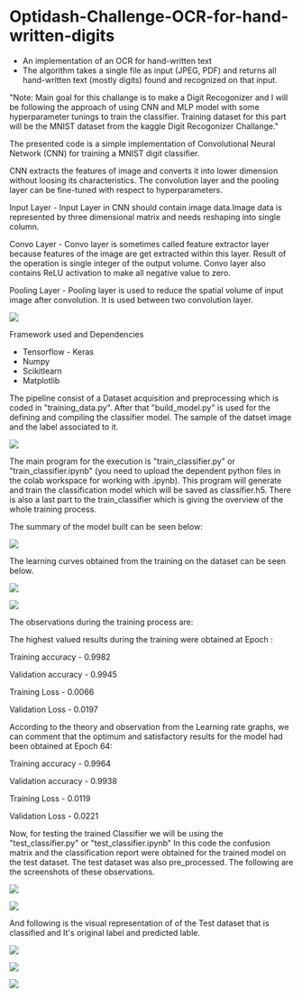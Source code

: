 # Optidash-Challenge-OCR-for-hand-written-digits
- An implementation of an OCR for hand-written text  
- The algorithm takes a single file as input (JPEG, PDF) and returns all hand-written text (mostly digits) found and recognized on that input. 

"Note: Main goal for this challange is to make a Digit Recogonizer and I will be following the approach of using CNN and MLP model with some hyperparameter tunings to train the classifier. Training dataset for this part will be the MNIST dataset from the kaggle Digit Recogonizer Challange."

The presented code is a simple implementation of Convolutional Neural Network (CNN) for training a MNIST digit classifier.

CNN extracts the features of image and converts it into lower dimension without loosing its characteristics. 
The convolution layer and the pooling layer can be fine-tuned with respect to hyperparameters.

Input Layer - Input Layer in CNN should contain image data.Image data is represented by three dimensional matrix and needs reshaping into single column.

Convo Layer - Convo layer is sometimes called feature extractor layer because features of the image are get extracted within this layer. Result of the operation is single integer of the output volume. Convo layer also contains ReLU activation to make all negative value to zero.

Pooling Layer - Pooling layer is used to reduce the spatial volume of input image after convolution. It is used between two convolution layer. 

![](disp_images/Image_9.PNG)

Framework used and Dependencies
- Tensorflow - Keras
- Numpy
- Scikitlearn
- Matplotlib

The pipeline consist of a Dataset acquisition and preprocessing which is coded in "training_data.py". After that "build_model.py" is used for the defining and compiling the classifier model. The sample of the datset image and the label associated to it.

![](disp_images/Image_0.PNG)

The main program for the execution is "train_classifier.py" or "train_classifier.ipynb" (you need to upload the dependent python files in the colab workspace for working with .ipynb). This program will generate and train the classification model which will be saved as classifier.h5. There is also a last part to the train_classifier which is giving the overview of the whole training process.

The summary of the model built can be seen below:

![](disp_images/Image_1.PNG)

The learning curves obtained from the training on the dataset can be seen below.

![](disp_images/Image_2.PNG)

![](disp_images/Image_3.PNG)

The observations during the training process are:

The highest valued results during the training were obtained at Epoch :

Training accuracy   - 0.9982 

Validation accuracy - 0.9945

Training Loss       - 0.0066

Validation Loss     - 0.0197

According to the theory and observation from the Learning rate graphs, we can comment that the optimum and satisfactory results for the model had been obtained at Epoch 64:

Training accuracy   - 0.9964

Validation accuracy - 0.9938

Training Loss       - 0.0119

Validation Loss     - 0.0221

Now, for testing the trained Classifier we will be using the "test_classifier.py" or "test_classifier.ipynb" In this code the confusion matrix and the classification report were obtained for the trained model on the test dataset. The test dataset was also pre_processed. The following are the screenshots of these observations.

![](disp_images/Image_4.PNG)

![](disp_images/Image_5.PNG)


And following is the visual representation of of the Test dataset that is classified and It's original label and predicted lable.

![](disp_images/Image_6.PNG)

![](disp_images/Image_7.PNG)

![](disp_images/Image_8.PNG)
